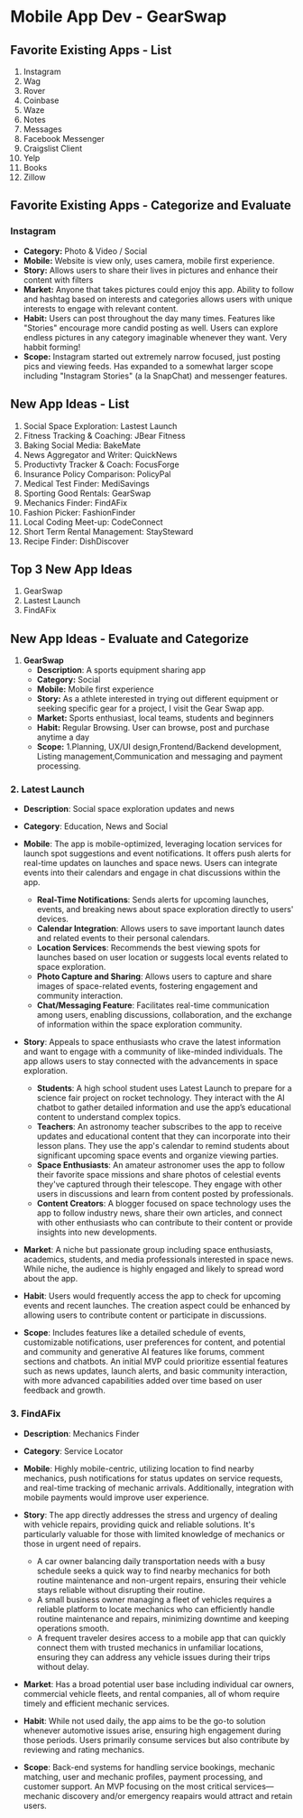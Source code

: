 Mobile App Dev - GearSwap
===

## Favorite Existing Apps - List
1. Instagram
1. Wag
1. Rover
1. Coinbase
1. Waze
1. Notes
1. Messages
1. Facebook Messenger
1. Craigslist Client
1. Yelp
1. Books
1. Zillow


## Favorite Existing Apps - Categorize and Evaluate
### Instagram
   - **Category:** Photo & Video / Social 
   - **Mobile:** Website is view only, uses camera, mobile first experience.
   - **Story:** Allows users to share their lives in pictures and enhance their content with filters
   - **Market:** Anyone that takes pictures could enjoy this app. Ability to follow and hashtag based on interests and categories allows users with unique interests to engage with relevant content.
   - **Habit:** Users can post throughout the day many times. Features like "Stories" encourage more candid posting as well. Users can explore endless pictures in any category imaginable whenever they want. Very habbit forming!
   - **Scope:** Instagram started out extremely narrow focused, just posting pics and viewing feeds. Has expanded to a somewhat larger scope including "Instagram Stories" (a la SnapChat) and messenger features. 


## New App Ideas - List
1. Social Space Exploration: Lastest Launch
2. Fitness Tracking & Coaching: JBear Fitness
3. Baking Social Media: BakeMate
4. News Aggregator and Writer: QuickNews
5. Productivty Tracker & Coach: FocusForge
6. Insurance Policy Comparison: PolicyPal
7. Medical Test Finder: MediSavings  
8. Sporting Good Rentals: GearSwap
9. Mechanics Finder: FindAFix
10. Fashion Picker:  FashionFinder
11. Local Coding Meet-up: CodeConnect
12. Short Term Rental Management: StaySteward
13. Recipe Finder: DishDiscover

## Top 3 New App Ideas
1. GearSwap
2. Lastest Launch
3. FindAFix

## New App Ideas - Evaluate and Categorize
1. **GearSwap**
   - **Description**: A sports equipment sharing app
   - **Category:** Social
   - **Mobile:** Mobile first experience
   - **Story:** As a athlete interested in trying out different equipment or seeking specific gear for a project, I visit the Gear Swap app.
   - **Market:** Sports enthusiast, local teams, students and beginners 
   - **Habit:** Regular Browsing. User can browse, post and purchase anytime a day
   - **Scope:** 1.Planning, UX/UI design,Frontend/Backend development, Listing management,Communication and messaging and payment processing.
   
### 2. Latest Launch

- **Description**: Social space exploration updates and news
- **Category**: Education, News and Social
- **Mobile**: The app is mobile-optimized, leveraging location services for launch spot suggestions and event notifications. It offers push alerts for real-time updates on launches and space news. Users can integrate events into their calendars and engage in chat discussions within the app.
    - **Real-Time Notifications**: Sends alerts for upcoming launches, events, and breaking news about space exploration directly to users' devices.
    - **Calendar Integration**: Allows users to save important launch dates and related events to their personal calendars.
    - **Location Services**: Recommends the best viewing spots for launches based on user location or suggests local events related to space exploration.
    - **Photo Capture and Sharing**: Allows users to capture and share images of space-related events, fostering engagement and community interaction.
    - **Chat/Messaging Feature**: Facilitates real-time communication among users, enabling discussions, collaboration, and the exchange of information within the space exploration community.
- **Story**: Appeals to space enthusiasts who crave the latest information and want to engage with a community of like-minded individuals. The app allows users to stay connected with the advancements in space exploration.
    - **Students**: A high school student uses Latest Launch to prepare for a science fair project on rocket technology. They interact with the AI chatbot to gather detailed information and use the app’s educational content to understand complex topics.
    - **Teachers**: An astronomy teacher subscribes to the app to receive updates and educational content that they can incorporate into their lesson plans. They use the app's calendar to remind students about significant upcoming space events and organize viewing parties.
    - **Space Enthusiasts**: An amateur astronomer uses the app to follow their favorite space missions and share photos of celestial events they've captured through their telescope. They engage with other users in discussions and learn from content posted by professionals.
    - **Content Creators**: A blogger focused on space technology uses the app to follow industry news, share their own articles, and connect with other enthusiasts who can contribute to their content or provide insights into new developments.
    
- **Market**: A niche but passionate group including space enthusiasts, academics, students, and media professionals interested in space news. While niche, the audience is highly engaged and likely to spread word about the app.

- **Habit**: Users would frequently access the app to check for upcoming events and recent launches. The creation aspect could be enhanced by allowing users to contribute content or participate in discussions.

- **Scope**: Includes features like a detailed schedule of events, customizable notifications, user preferences for content, and potential and community and generative AI features like forums, comment sections and chatbots. An initial MVP could prioritize essential features such as news updates, launch alerts, and basic community interaction, with more advanced capabilities added over time based on user feedback and growth.
   
### 3. FindAFix

- **Description**: Mechanics Finder
- **Category**: Service Locator
- **Mobile**: Highly mobile-centric, utilizing location to find nearby mechanics, push notifications for status updates on service requests, and real-time tracking of mechanic arrivals. Additionally, integration with mobile payments would improve user experience.
- **Story**: The app directly addresses the stress and urgency of dealing with vehicle repairs, providing quick and reliable solutions. It's particularly valuable for those with limited knowledge of mechanics or those in urgent need of repairs.

    - A car owner balancing daily transportation needs with a busy schedule seeks a quick way to find nearby mechanics for both routine maintenance and non-urgent repairs, ensuring their vehicle stays reliable without disrupting their routine.
    - A small business owner managing a fleet of vehicles requires a reliable platform to locate mechanics who can efficiently handle routine maintenance and repairs, minimizing downtime and keeping operations smooth.
    - A frequent traveler desires access to a mobile app that can quickly connect them with trusted mechanics in unfamiliar locations, ensuring they can address any vehicle issues during their trips without delay.


- **Market**: Has a broad potential user base including individual car owners, commercial vehicle fleets, and rental companies, all of whom require timely and efficient mechanic services.
- **Habit**: While not used daily, the app aims to be the go-to solution whenever automotive issues arise, ensuring high engagement during those periods. Users primarily consume services but also contribute by reviewing and rating mechanics.
- **Scope**: Back-end systems for handling service bookings, mechanic matching, user and mechanic profiles, payment processing, and customer support. An MVP focusing on the most critical services—mechanic discovery and/or emergency reapairs would attract and retain users.